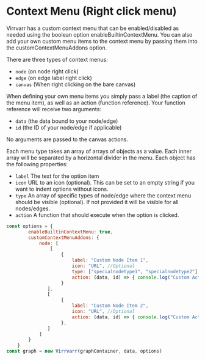 # Context Menu (Right click menu)
Virrvarr has a custom context menu that can be enabled/disabled as needed using the boolean option enableBuiltinContextMenu. You can also add your own custom menu items to the context menu by passing them into the customContextMenuAddons option. 

There are three types of context menus:
- `node` (on node right click)
- `edge` (on edge label right click)
- `canvas` (When right clicking on the bare canvas)

When defining your own menu items you simply pass a label (the caption of the menu item), as well as an action (function reference). Your function reference will receive two arguments:
- `data` (the data bound to your node/edge)
- `id` (the ID of your node/edge if applicable)

No arguments are passed to the canvas actions.

Each menu type takes an array of arrays of objects as a value. Each inner array will be separated by a horizontal divider in the menu.
Each object has the following properties:
- `label` The text for the option item
- `icon` URL to an icon (optional). This can be set to an empty string if you want to indent options without icons.
- `type` An array of specific types of node/edge where the context menu should be visible (optional). If not provided it will be visible for all nodes/edges.
- `action` A function that should execute when the option is clicked.


```javascript
const options = {
        enableBuiltinContextMenu: true,
        customContextMenuAddons: {
            node: [
                [
                    {
                        label: "Custom Node Item 1",
                        icon: "URL", //Optional
                        type: ["specialnodetype1", "specialnodetype2"], //Optional
                        action: (data, id) => { console.log("Custom Action 1: ", id) }
                    }
               ],
               [
                    {
                        label: "Custom Node Item 2",
                        icon: "URL", //Optional
                        action: (data, id) => { console.log("Custom Action 2:", data.someAttribute) }
                    },
               ]
            ]
        }
    }
const graph = new Virrvarr(graphContainer, data, options)
```